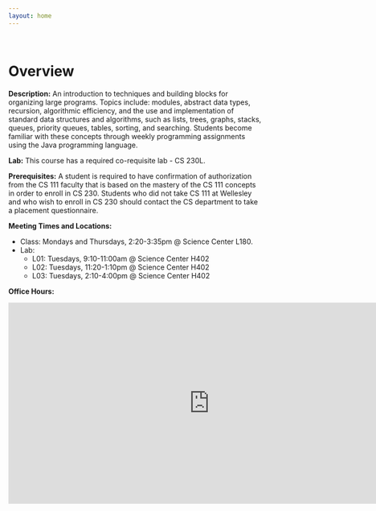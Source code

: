```yaml
---
layout: home
---
```



<br/>


# Overview

**Description:** An introduction to techniques and building blocks for organizing large programs. Topics include: modules, abstract data types, recursion, algorithmic efficiency, and the use and implementation of standard data structures and algorithms, such as lists, trees, graphs, stacks, queues, priority queues, tables, sorting, and searching. Students become familiar with these concepts through weekly programming assignments using the Java programming language. 

**Lab:** This course has a required co-requisite lab - CS 230L.

**Prerequisites:** A student is required to have confirmation of authorization from the CS 111 faculty that is based on the mastery of the CS 111 concepts in order to enroll in CS 230. Students who did not take CS 111 at Wellesley and who wish to enroll in CS 230 should contact the CS department to take a placement questionnaire.

**Meeting Times and Locations:**
* Class: Mondays and Thursdays, 2:20-3:35pm @ Science Center L180.
* Lab:
  * L01: Tuesdays, 9:10-11:00am @ Science Center H402
  * L02: Tuesdays, 11:20-1:10pm @ Science Center H402
  * L03: Tuesdays, 2:10-4:00pm @ Science Center H402


**Office Hours:**

<iframe src="https://calendar.google.com/calendar/embed?height=400&wkst=1&ctz=America%2FNew_York&bgcolor=%23ffffff&showPrint=0&mode=AGENDA&src=eXkxMDlAd2VsbGVzbGV5LmVkdQ&src=Y19hNTE4MjEyZWViN2FjZWUzN2MwNGJhZTU5NWVlNDE3MmY4MjUwNTk4ZDU1MDJjN2FiMTMxOTY4MDkxNmM0NDJlQGdyb3VwLmNhbGVuZGFyLmdvb2dsZS5jb20&src=Y18zNmFhZDFiMTkwMTQ4NjRiNGZjYTI2MDk2MmMxNGRjNzYyMDg5MDNhM2E3NGU5N2Q1YzkxNmJiZDk3MGFhZWFhQGdyb3VwLmNhbGVuZGFyLmdvb2dsZS5jb20&src=Y180N2JlNTY1Mjg5Y2M2NmZiOGI5OTc1ZjNkNzRmNTUwNWUwZGU0YzA0ODE5ZTIzYWYyNzU1NTIwZGNjY2UyNTZkQGdyb3VwLmNhbGVuZGFyLmdvb2dsZS5jb20&src=Y180ZjMzMjgyMzIxMjJmNzJmZWIzOGU5MzkyNDI4MDRiOTYzMTBiNTZiZWZiZGYwYjVkZWNjZjMxYzMwOGE1YzNjQGdyb3VwLmNhbGVuZGFyLmdvb2dsZS5jb20&src=d2VsbGVzbGV5LmVkdV9ma2JtbHBta3Q3MTA2aTZnbWx1dGJiNG4ya0Bncm91cC5jYWxlbmRhci5nb29nbGUuY29t&color=%230083c6&color=%237986CB&color=%23C0CA33&color=%23009688&color=%23D50000&color=%23F09300" style="border-width:0" width="800" height="400" frameborder="0" scrolling="no"></iframe>

<br/>

